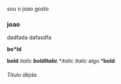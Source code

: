 sou o joao
gosto

### joao
dadfada
dafasdfa

**bo*ld**

**bold** *italic* ***boldItalic*** **italic* 
*italic* algo ***bold** 

###### Titulo dkjda